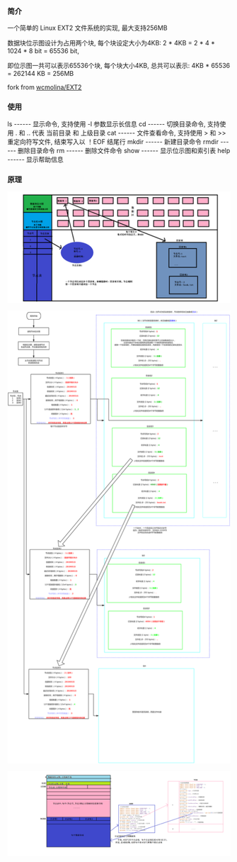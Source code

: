 ### 简介

一个简单的 Linux EXT2 文件系统的实现, 最大支持256MB

数据块位示图设计为占用两个块, 每个块设定大小为4KB: 2 * 4KB = 2 * 4 * 1024 * 8 bit = 65536 bit,

即位示图一共可以表示65536个块, 每个块大小4KB, 总共可以表示: 4KB * 65536 = 262144 KB = 256MB

fork from [wcmolina/EXT2](https://github.com/wcmolina/EXT2)

### 使用

ls         ------       显示命令, 支持使用 -l 参数显示长信息
cd        ------      切换目录命令, 支持使用 . 和 .. 代表 当前目录 和 上级目录
cat       ------      文件查看命令, 支持使用 > 和 >> 重定向符写文件, 结束写入以 ！EOF 结尾行
mkdir  ------      新建目录命令
rmdir  ------      删除目录命令
rm       ------      删除文件命令
show   ------     显示位示图和索引表
help     ------     显示帮助信息

### 原理

 ![](https://raw.githubusercontent.com/JuchiaLu/linux-ext2/master/pictures/EXT2_1.png)

![](https://raw.githubusercontent.com/JuchiaLu/linux-ext2/master/pictures/EXT2_2.png)

![](https://raw.githubusercontent.com/JuchiaLu/linux-ext2/master/pictures/EXT2_3.png)

